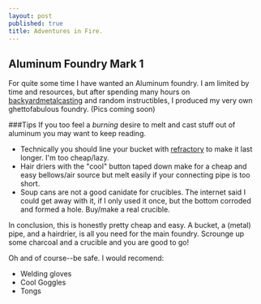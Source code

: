 ```yaml
---
layout: post
published: true
title: Adventures in Fire.
---
```


## Aluminum Foundry Mark 1

For quite some time I have wanted an Aluminum foundry. I am limited by time and resources, but after spending many hours on [backyardmetalcasting](http://www.backyardmetalcasting.com/) and random instructibles, I produced my very own ghettofabulous foundry. 
(Pics coming soon)

###Tips
If you too feel a _burning_ desire to melt and cast stuff out of aluminum you may want to keep reading.

- Technically you should line your bucket with [refractory](http://en.wikipedia.org/wiki/Refractory) to make it last longer. I'm too cheap/lazy.
- Hair driers with the "cool" button taped down make for a cheap and easy bellows/air source but melt easily if your connecting pipe is too short.
- Soup cans are not a good canidate for crucibles. The internet said I could get away with it, if I only used it once, but the bottom corroded and formed a hole. Buy/make a real crucible.

In conclusion, this is honestly pretty cheap and easy. A bucket, a (metal) pipe, and a hairdrier, is all you need for the main foundry. Scrounge up some charcoal and a crucible and you are good to go!

Oh and of course--be safe. I would recomend:

- Welding gloves 
- Cool Goggles
- Tongs